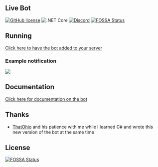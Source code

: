 ## Live Bot
[![GitHub license](https://img.shields.io/github/license/bsquidwrd/LiveBot.svg)](https://github.com/bsquidwrd/LiveBot/blob/master/LICENSE) ![.NET Core](https://github.com/bsquidwrd/LiveBot/workflows/.NET%20Core/badge.svg) [![Discord](https://discordapp.com/api/guilds/350337137079746581/widget.png?style=shield)](https://discord.gg/zXkb4JP)
[![FOSSA Status](https://app.fossa.com/api/projects/git%2Bgithub.com%2Fbsquidwrd%2FLiveBot.svg?type=shield)](https://app.fossa.com/projects/git%2Bgithub.com%2Fbsquidwrd%2FLiveBot?ref=badge_shield)


## Running
[Click here to have the bot added to your server](https://discordapp.com/oauth2/authorize?client_id=334870738257444865&scope=bot&permissions=518208)

### Example notification
<img src="https://i.imgur.com/n2RXb1E.png" />

## Documentation
[Click here for documentation on the bot](https://bsquidwrd.gitbook.io/livebot-docs/)


## Thanks
- [ThatOhio](https://github.com/thatohio) and his patience with me while I learned C# and wrote this new version of the bot at the same time


## License
[![FOSSA Status](https://app.fossa.com/api/projects/git%2Bgithub.com%2Fbsquidwrd%2FLiveBot.svg?type=large)](https://app.fossa.com/projects/git%2Bgithub.com%2Fbsquidwrd%2FLiveBot?ref=badge_large)